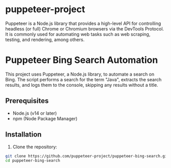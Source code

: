 # puppeteer-project
Puppeteer is a Node.js library that provides a high-level API for controlling headless (or full) Chrome or Chromium browsers via the DevTools Protocol. It is commonly used for automating web tasks such as web scraping, testing, and rendering, among others.

# Puppeteer Bing Search Automation

This project uses Puppeteer, a Node.js library, to automate a search on Bing. The script performs a search for the term "Java", extracts the search results, and logs them to the console, skipping any results without a title.

## Prerequisites

- Node.js (v14 or later)
- npm (Node Package Manager)

## Installation

1. Clone the repository:

```sh
git clone https://github.com/puppeteer-project/puppeteer-bing-search.git
cd puppeteer-bing-search
